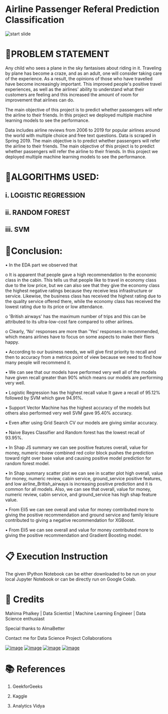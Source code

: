 # Airline Passenger Referal Prediction Classification
![start slide](https://user-images.githubusercontent.com/48561668/179386169-8fa35a85-2b75-471d-9b01-19a20acb1674.jpg)
# 📖PROBLEM STATEMENT
Any child who sees a plane in the sky fantasises about riding in it. Traveling by plane has become a craze, and as an adult, one will consider taking care of the experience. As a result, the opinions of those who have travelled have become increasingly important. This improved people's positive travel experiences, as well as the airlines' ability to understand what their customers are feeling and this increased the amount of room for improvement that airlines can do.

The main objective of this project is to predict whether passengers will refer the airline to their friends. In this project we deployed multiple machine learning models to see the performance.

Data includes airline reviews from 2006 to 2019 for popular airlines around the world with multiple choice and free text questions. Data is scraped in Spring 2019. The main objective is to predict whether passengers will refer the airline to their friends.
The main objective of this project is to predict whether passengers will refer the airline to their friends. In this project we deployed multiple machine learning models to see the performance.

# 📖ALGORITHMS USED:

## i.     LOGISTIC REGRESSION

## ii.   RANDOM FOREST

## iii.  SVM


# 📖Conclusion: 

•	In the EDA part we observed that

o	It is apparent that people gave a high recommendation to the economic class in the cabin. This tells us that people like to travel in economy class due to the low price, but we can also see that they give the economy class the highest negative ratings because they receive less infrastructure or service. Likewise, the business class has received the highest rating due to the quality service offered there, while the economy class has received the lowest rating due to its price or low attendance.

o	'British airways' has the maximum number of trips and this can be attributed to its ultra-low-cost fare compared to other airlines.

o	Clearly, 'No' responses are more than 'Yes' responses in recommended, which means airlines have to focus on some aspects to make their fliers happy.

•	According to our business needs, we will give first priority to recall and then to accuracy from a metrics point of view because we need to find how many people will recommend it.

•	We can see that our models have performed very well all of the models have given recall greater than 90% which means our models are performing very well.

•	Logistic Regression has the highest recall value It gave a recall of 95.12% followed by SVM which gave 94.91%.

•	Support Vector Machine has the highest accuracy of the models but others also performed very well SVM gave 95.40% accuracy.

•	Even after using Grid Search CV our models are giving similar accuracy.

•	Naive Bayes Classifier and Random forest has the lowest recall of 93.95%.

•	In Shap JS summary we can see positive features overall, value for money, numeric review combined red color block pushes the prediction toward right over base value and causing positive model prediction for random forest model.

•	In Shap summary scatter plot we can see in scatter plot high overall, value for money, numeric review, cabin service, ground_service positive features, and low airline_British_airways is increasing positive prediction and it is common for all models. Also, we can see that overall, value for money, numeric review, cabin service, and ground_service has high shap feature value.

•	From Eli5 we can see overall and value for money contributed more to giving the positive recommendation and ground service and family leisure contributed to giving a negative recommendation for XGBoost.

•	From Eli5 we can see overall and value for money contributed more to giving the positive recommendation and Gradient Boosting model.

# 📋 Execution Instruction
The given IPython Notebook can be either downloaded to be run on your local Jupyter Notebook or can be directly run on Google Colab.

# 📜 Credits
Mahima Phalkey | Data Scientist | Machine Learning Engineer | Data Science enthusiast

Special thanks to AlmaBetter

Contact me for Data Science Project Collaborations

[![image](https://user-images.githubusercontent.com/95841292/202914376-d5a83f3d-110a-4476-896e-1da078b185dc.png)](https://www.linkedin.com/in/mahima-phalkey/) [![image](https://user-images.githubusercontent.com/95841292/202914715-787f6ae3-d9f6-491c-9cae-c717131ddebd.png)](https://github.com/Mahima2208) [![image](https://user-images.githubusercontent.com/95841292/202914883-bce71634-6c2b-4305-8020-4b240cb76e41.png)](https://medium.com/@mahimaphalkey) [![image](https://user-images.githubusercontent.com/95841292/202914940-5d5eba71-e45d-4e95-8dfe-65e45d255aec.png)](https://drive.google.com/file/d/1Xi9oBrCjMc3QPGAhFdfO5rnMUssLa7Hw/view?usp=sharing)


# 📚 References

1. GeekforGeeks

2. Kaggle

3. Analytics Vidya
